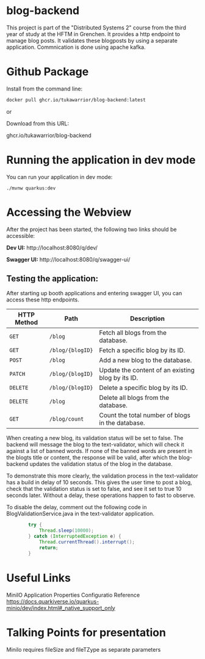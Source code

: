 # blog-backend
This project is part of the "Distributed Systems 2" course from the third year of study at the HFTM in Grenchen.
It provides a http endpoint to manage blog posts. 
It validates these blogposts by using a separate application. Commnication is done using apache kafka. 


# Github Package
Install from the command line:
```sh
docker pull ghcr.io/tukawarrior/blog-backend:latest
```
or 

Download from this URL:

ghcr.io/tukawarrior/blog-backend

# Running the application in dev mode

You can run your application in dev mode: 

```shell script
./mvnw quarkus:dev
```

# Accessing the Webview
After the project has been started, the following two links should be accessible:

**Dev UI:**         http://localhost:8080/q/dev/

**Swagger UI:**     http://localhost:8080/q/swagger-ui/


## Testing the application: 

After starting up booth applications and entering swagger UI, you can access these http endpoints.

| **HTTP Method** | **Path**                  | **Description**                                                                                   |
|------------------|---------------------------|---------------------------------------------------------------------------------------------------|
| `GET`           | `/blog`                  | Fetch all blogs from the database.                                                               |
| `GET`           | `/blog/{blogID}`         | Fetch a specific blog by its ID.                                                                 |
| `POST`          | `/blog`                  | Add a new blog to the database.                                                                  |
| `PATCH`         | `/blog/{blogID}`         | Update the content of an existing blog by its ID.                                                |
| `DELETE`        | `/blog/{blogID}`         | Delete a specific blog by its ID.                                                               |
| `DELETE`        | `/blog`                  | Delete all blogs from the database.                                                             |
| `GET`           | `/blog/count`            | Count the total number of blogs in the database.                                                 |

When creating a new blog, its validation status will be set to false. 
The backend will message the blog to the text-validator, which will check it against a list of banned words. 
If none of the banned words are present in the blogts title or content, the response will be valid, after which the blog-backend updates the validation status of the blog in the database. 

To demonstrate this more clearly, the validation process in the text-validator has a build in delay of 10 seconds. This gives the user time to post a blog, check that the validation status is set to false, and see it set to true 10 seconds later. Without a delay, these operations happen to fast to observe. 

To disable the delay, comment out the following code in BlogValidationService.java in the text-validator application.
```java
        try {
            Thread.sleep(10000);
        } catch (InterruptedException e) {
            Thread.currentThread().interrupt();
            return;
        }
```



# Useful Links
MiniIO Application Properties Configuratio Reference
https://docs.quarkiverse.io/quarkus-minio/dev/index.html#_native_support_only

# Talking Points for presentation
MiniIo requires fileSize and fileTZype as separate parameters